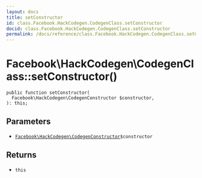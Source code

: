```yaml
---
layout: docs
title: setConstructor
id: class.Facebook.HackCodegen.CodegenClass.setConstructor
docid: class.Facebook.HackCodegen.CodegenClass.setConstructor
permalink: /docs/reference/class.Facebook.HackCodegen.CodegenClass.setConstructor.md
---
```

# Facebook\\HackCodegen\\CodegenClass::setConstructor()




``` Hack
public function setConstructor(
  Facebook\HackCodegen\CodegenConstructor $constructor,
): this;
```




## Parameters




+ [` Facebook\HackCodegen\CodegenConstructor `](<class.Facebook.HackCodegen.CodegenConstructor.md>)`` $constructor ``




## Returns




* ` this `